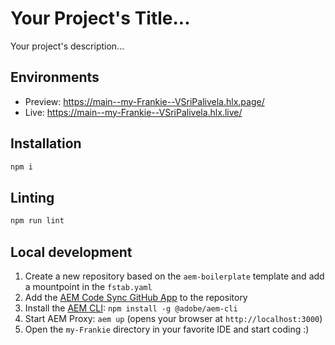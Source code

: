 # Your Project's Title...
Your project's description...

## Environments
- Preview: https://main--my-Frankie--VSriPalivela.hlx.page/
- Live: https://main--my-Frankie--VSriPalivela.hlx.live/

## Installation

```sh
npm i
```

## Linting

```sh
npm run lint
```

## Local development

1. Create a new repository based on the `aem-boilerplate` template and add a mountpoint in the `fstab.yaml`
1. Add the [AEM Code Sync GitHub App](https://github.com/apps/aem-code-sync) to the repository
1. Install the [AEM CLI](https://github.com/adobe/helix-cli): `npm install -g @adobe/aem-cli`
1. Start AEM Proxy: `aem up` (opens your browser at `http://localhost:3000`)
1. Open the `my-Frankie` directory in your favorite IDE and start coding :)
